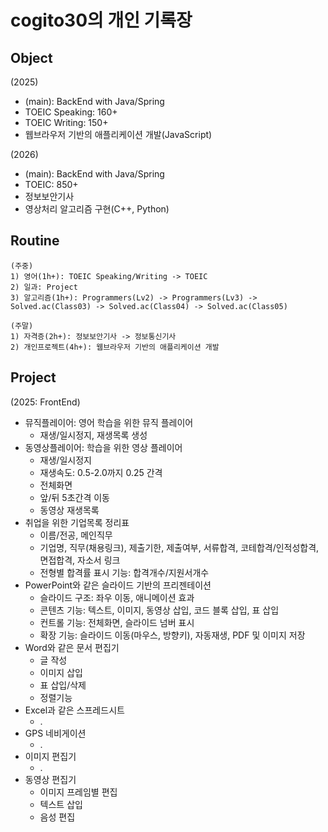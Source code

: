 # cogito30의 개인 기록장

## Object
(2025)
- (main): BackEnd with Java/Spring
- TOEIC Speaking: 160+
- TOEIC Writing: 150+
- 웹브라우저 기반의 애플리케이션 개발(JavaScript)

(2026)
- (main): BackEnd with Java/Spring
- TOEIC: 850+
- 정보보안기사
- 영상처리 알고리즘 구현(C++, Python)

## Routine
```
(주중)
1) 영어(1h+): TOEIC Speaking/Writing -> TOEIC
2) 일과: Project
3) 알고리즘(1h+): Programmers(Lv2) -> Programmers(Lv3) -> Solved.ac(Class03) -> Solved.ac(Class04) -> Solved.ac(Class05)

(주말)
1) 자격증(2h+): 정보보안기사 -> 정보통신기사
2) 개인프로젝트(4h+): 웹브라우저 기반의 애플리케이션 개발
```

## Project
(2025: FrontEnd)
- 뮤직플레이어: 영어 학습을 위한 뮤직 플레이어
  - 재생/일시정지, 재생목록 생성
- 동영상플레이어: 학습을 위한 영상 플레이어
  - 재생/일시정지
  - 재생속도: 0.5-2.0까지 0.25 간격
  - 전체화면
  - 앞/뒤 5초간격 이동
  - 동영상 재생목록
- 취업을 위한 기업목록 정리표
  - 이름/전공, 메인직무
  - 기업명, 직무(채용링크), 제출기한, 제출여부, 서류합격, 코테합격/인적성합격, 면접합격, 자소서 링크
  - 전형별 합격률 표시 기능: 합격개수/지원서개수
- PowerPoint와 같은 슬라이드 기반의 프리젠테이션
  - 슬라이드 구조: 좌우 이동, 애니메이션 효과
  - 콘텐츠 기능: 텍스트, 이미지, 동영상 삽입, 코드 블록 삽입, 표 삽입
  - 컨트롤 기능: 전체화면, 슬라이드 넘버 표시
  - 확장 기능: 슬라이드 이동(마우스, 방향키), 자동재생, PDF 및 이미지 저장
- Word와 같은 문서 편집기
  - 글 작성
  - 이미지 삽입
  - 표 삽입/삭제
  - 정렬기능
- Excel과 같은 스프레드시트
  - .
- GPS 네비게이션
  - .
- 이미지 편집기
  - .
- 동영상 편집기
  - 이미지 프레임별 편집
  - 텍스트 삽입
  - 음성 편집


